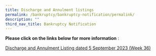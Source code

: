 ```yaml
---
title: Discharge and Annulment listings
permalink: /bankruptcy/bankruptcy-notification/permalink/
description: ""
third_nav_title: Bankruptcy Notification
---
```

**Please click on the links below for more information**&nbsp;:<br>

[Discharge and Annulment Listing dated 5 September 2023 (Week 36)](/files/dischargeannulmentlistingweek36.pdf/)